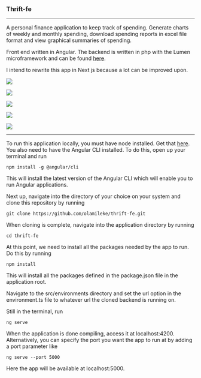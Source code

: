 ### Thrift-fe

------------

A personal finance application to keep track of  spending.  Generate charts  of weekly and monthly spending, download spending reports in excel file format and view graphical summaries of spending. 

Front end written in Angular. The backend is written in php with the Lumen microframework and can be found [here](https://github.com/olamileke/thrift-be.git "here").

I intend to rewrite this app in Next js because a lot can be improved upon.


[![](https://s3-us-east-2.amazonaws.com/thescreenshotsbucket/thrift/Screenshot_2019-07-24%20thrift.png)](https://s3-us-east-2.amazonaws.com/thescreenshotsbucket/thrift/Screenshot_2019-07-24%20thrift.png)

[![](https://s3-us-east-2.amazonaws.com/thescreenshotsbucket/thrift/Screenshot_2019-07-24-thrift-signup.png)](https://s3-us-east-2.amazonaws.com/thescreenshotsbucket/thrift/Screenshot_2019-07-24-thrift-signup.png)

[![](https://s3-us-east-2.amazonaws.com/thescreenshotsbucket/thrift/Screenshot_2019-07-24%20thrift-login.png)](https://s3-us-east-2.amazonaws.com/thescreenshotsbucket/thrift/Screenshot_2019-07-24%20thrift-login.png)

[![](https://s3-us-east-2.amazonaws.com/thescreenshotsbucket/thrift/Screenshot_2019-07-24%20thrift-dashboard.png)](https://s3-us-east-2.amazonaws.com/thescreenshotsbucket/thrift/Screenshot_2019-07-24%20thrift-dashboard.png)

[![](https://s3-us-east-2.amazonaws.com/thescreenshotsbucket/thrift/Screenshot_2019-07-24%20thrift-week-analysis.png)](https://s3-us-east-2.amazonaws.com/thescreenshotsbucket/thrift/Screenshot_2019-07-24%20thrift-week-analysis.png)


------------


To run this application locally, you must have node installed. Get that [here](https://nodejs.org "here"). You also need to have the Angular CLI installed. To do this, open up your terminal and run

```
npm install -g @angular/cli
```

This will install the latest version of the Angular CLI which will enable you to run Angular applications.

Next up, navigate into the directory of your choice on your system and clone this repository by running

```
git clone https://github.com/olamileke/thrift-fe.git
```

When cloning is complete, navigate into the application directory by running

```
cd thrift-fe
```

At this point, we need to install all the packages needed by the app to run. Do this by running

```
npm install
```

This will install all the packages defined in the package.json file in the application root.

Navigate to the src/environments directory and set the url option in the environment.ts file to whatever url the cloned backend is running on.

Still in the terminal, run

```
ng serve
```
When the application is done compiling, access it at localhost:4200. Alternatively, you can specify the port you want the app to run at by adding a  port parameter like

```
ng serve --port 5000
```
Here the app will be available at localhost:5000.
